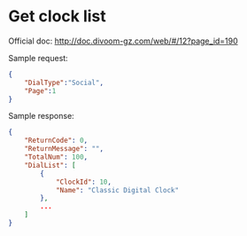 # Get clock list

Official doc: <http://doc.divoom-gz.com/web/#/12?page_id=190>

Sample request:

```json
{
    "DialType":"Social",
    "Page":1
}
```

Sample response:

```json
{
    "ReturnCode": 0,
    "ReturnMessage": "",
    "TotalNum": 100,
    "DialList": [
        {
            "ClockId": 10,
            "Name": "Classic Digital Clock"
        },
        ...
    ]
}
```